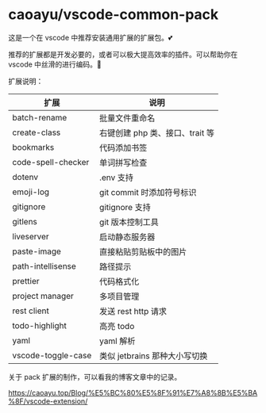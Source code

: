# caoayu/vscode-common-pack 

这是一个在 vscode 中推荐安装通用扩展的扩展包。💕

推荐的扩展都是开发必要的，或者可以极大提高效率的插件。可以帮助你在 vscode 中丝滑的进行编码。🤣

扩展说明：

| 扩展 | 说明 |
| --  | --  |
|  batch-rename   |   批量文件重命名    |
| create-class | 右键创建 php 类、接口、trait 等|
| bookmarks | 代码添加书签 |
| code-spell-checker | 单词拼写检查 | 
| dotenv | .env 支持 |
| emoji-log | git commit 时添加符号标识 |
| gitignore | gitignore 支持 |
| gitlens | git 版本控制工具 |
| liveserver | 启动静态服务器 |
| paste-image | 直接粘贴剪贴板中的图片 |
| path-intellisense | 路径提示 |
| prettier | 代码格式化 |
| project manager | 多项目管理 |
| rest client | 发送 rest http 请求 |
| todo-highlight | 高亮 todo |
| yaml | yaml 解析 |
| vscode-toggle-case | 类似 jetbrains 那种大小写切换 |



关于 pack 扩展的制作，可以看我的博客文章中的记录。

https://caoayu.top/Blog/%E5%BC%80%E5%8F%91%E7%A8%8B%E5%BA%8F/vscode-extension/
